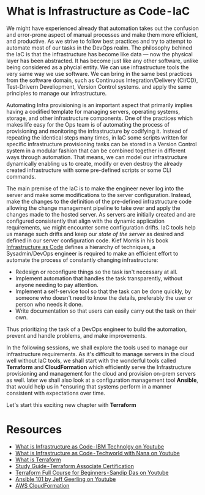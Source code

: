# What is Infrastructure as Code - IaC
We might have experienced already that automation takes out the confusion and error-prone aspect of manual processes and make them more efficient, and productive. As we strive to follow best practices and try to attempt to automate most of our tasks in the DevOps realm. The philosophy behined the IaC is that the infrastructure has become like data — now the physical layer has been abstracted. It has become just like any other software, unlike being considered as a phycial entity. We can use infrastructure tools the very same way we use software. We can bring in the same best practices from the software domain, such as Continuous Integration/Delivery (CI/CD), Test-Drivern Develiopment, Version Control systems. and apply the same principles to manage our infrastructure. 


Automating Infra provisioning is an important aspect that primarily implies having a codified template for managing servers, operating systems, storage, and other infrastructure components. One of the practices which makes life easy for the Ops team is of automating the process of provisioning and monitoring the infrastructure by codifying it. Instead of repeating the identical steps many times, in IaC some scripts written for specific infrastructure provisioning tasks can be stored in a Version Control system in a modular fashion that can be combined together in different ways through automation. That means, we can model our infrastructure dynamically enabling us to create, modify or even destroy the already created infrastructure with some pre-defined scripts or some CLI commands.


The main premise of the IaC is to make the engineer never log into the server and make some modifications to the server configuration. Instead, make the changes to the definition of the pre-defined infrastructure code allowing the change management pipeline to take over and apply the changes made to the hosted server. As servers are initially created and are configured consistently that align with the dynamic application requirements, we might encounter some configuration drifts. IaC tools help us manage such drifts and keep our *state of the server* as desired and defined in our server configuration code. Kief Morris in his book [Infrastructure as Code](https://www.amazon.in/Infrastructure-as-Code-Kief-Morris/dp/1491924357) defines a hierarchy of techniques, a Sysadmin/DevOps engineer is required to make an efficient effort to automate the process of constantly changing infrastructure: 


- Redesign or reconfigure things so the task isn't necessary at all.
- Implement automation that handles the task transparently, without anyone needing to pay attention.
- Implement a self-service tool so that the task can be done quickly, by someone who doesn't need to know the details, preferably the user or person who needs it done.
- Write documentation so that users can easily carry out the task on their own.


Thus prioritizing the task of a DevOps engineer to build the automation, prevent and handle problems, and make improvements.


In the following sessions, we shall explore the tools used to manage our infrastructure requirements. As it's difficult to manage servers in the cloud well without IaC tools, we shall start with the wonderful tools called **Terraform** and **CloudFormation** which efficiently serve the Infrastructure provisioning and management for the cloud and provision on-prem servers as well. later we shall also look at a configuration management tool **Ansible**, that would help us in *ensuring that systems perform in a manner consistent with expectations over time.

Let's start this exciting new chapter with **Terraform**
# Resources
- [What is Infrastructure as Code - IBM Technolgy on Youtube](https://youtu.be/zWw2wuiKd5o)
- [What is Infrastructure as Code - Techworld with Nana on Youtube](https://youtu.be/POPP2WTJ8es)
- [What is Terraform](https://developer.hashicorp.com/terraform/intro#infrastructure-as-code)
- [Study Guide - Terraform Associate Certification](https://developer.hashicorp.com/terraform/tutorials/certification/associate-study)
- [Terraform Full Course for Beginners - Sandip Das on Youtube](https://www.youtube.com/watch?v=EJ3N-hhiWv0)
- [Ansible 101 by Jeff Geerling on Youtube](https://youtube.com/playlist?list=PL2_OBreMn7FqZkvMYt6ATmgC0KAGGJNAN)
- [AWS CloudFormation](https://docs.aws.amazon.com/AWSCloudFormation/latest/UserGuide/Welcome.html)